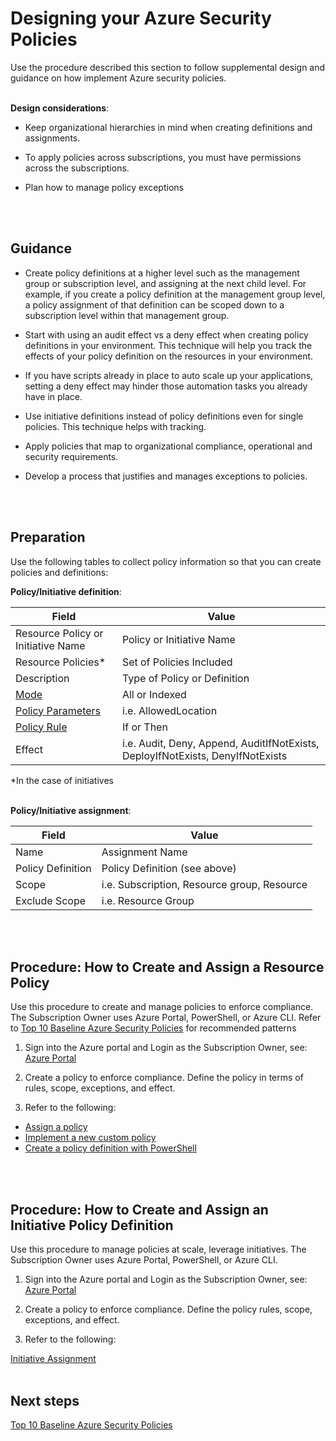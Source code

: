 # Designing your Azure Security Policies
Use the procedure described this section to follow supplemental design and guidance on how implement Azure security policies. 
<br />
<br />


**Design considerations**: 
- Keep organizational hierarchies in mind when creating definitions and assignments.  
 
- To apply policies across subscriptions, you must have permissions across the subscriptions. 
- Plan how to manage policy exceptions 
<br />
<br />


## Guidance 
- Create policy definitions at a higher level such as the management group or subscription level, and assigning at the next child level. For example, if you create a policy definition at the management group level, a policy assignment of that definition can be scoped down to a subscription level within that management group.  
 
- Start with using an audit effect vs a deny effect when creating policy definitions in your environment. This technique will help you track the effects of your policy definition on the resources in your environment.  
 
- If you have scripts already in place to auto scale up your applications, setting a deny effect may hinder those automation tasks you already have in place.   
 
- Use initiative definitions instead of policy definitions even for single policies. This technique helps with tracking.  
 
- Apply policies that map to organizational compliance, operational and security requirements. 
 
- Develop a process that justifies and manages exceptions to policies. 
<br />
<br />

## Preparation
Use the following tables to collect policy information so that you can create policies and definitions: 

**Policy/Initiative definition**: 

  | __Field__ | __Value__ |
  |-------------|------------|
  | Resource Policy or Initiative Name  | Policy or Initiative Name     | 
  | Resource Policies*     | Set of Policies Included | 
  | Description       | Type of Policy or Definition | 
  | [Mode](https://docs.microsoft.com/en-ca/azure/azure-policy/policy-definition#mode)         | All or Indexed | 
  | [Policy Parameters](https://docs.microsoft.com/en-ca/azure/azure-policy/policy-definition#parameters)         | i.e. AllowedLocation   | 
  | [Policy Rule](https://docs.microsoft.com/en-ca/azure/azure-policy/policy-definition#policy-rule)        | If or Then | 
  | Effect       | i.e. Audit, Deny, Append, AuditIfNotExists, DeployIfNotExists, DenyIfNotExists | 

*In the case of initiatives 
<br />
<br />

**Policy/Initiative assignment**: 

  | __Field__ | __Value__ |
  |-------------|------------|
  | Name  | Assignment Name    | 
  | Policy Definition     | Policy Definition (see above) | 
  | Scope     | i.e. Subscription, Resource group, Resource | 
  | Exclude Scope     | i.e. Resource Group | 
<br />
<br />

## Procedure: How to Create and Assign a Resource Policy 
Use this procedure to create and manage policies to enforce compliance. The Subscription Owner uses Azure Portal, PowerShell, or Azure CLI. Refer to [Top 10 Baseline Azure Security Policies](Top-10-Baseline-Azure-Security-Policies.md)  for recommended patterns 

1. Sign into the Azure portal and Login as the Subscription Owner, see:  [Azure Portal](http://azure.portal.com/)

 
2. Create a policy to enforce compliance. Define the policy in terms of rules, scope, exceptions, and effect. 


3. Refer to the following: 

- [Assign a policy](https://docs.microsoft.com/en-us/azure/azure-policy/create-manage-policy#assign-a-policy) 
- [Implement a new custom policy](https://docs.microsoft.com/en-us/azure/azure-policy/create-manage-policy#implement-a-new-custom-policy) 
- [Create a policy definition with PowerShell](https://docs.microsoft.com/en-us/azure/azure-policy/create-manage-policy#create-a-policy-definition-with-powershell) 
<br />
<br />

## Procedure: How to Create and Assign an Initiative Policy Definition  
Use this procedure to manage policies at scale, leverage initiatives. The Subscription Owner uses Azure Portal, PowerShell, or Azure CLI.  

1. Sign into the Azure portal and Login as the Subscription Owner, see:  [Azure Portal](http://azure.portal.com/)

2. Create a policy to enforce compliance. Define the policy rules, scope, exceptions, and effect. 

3. Refer to the following: 

  [Initiative Assignment](https://docs.microsoft.com/en-ca/azure/azure-policy/azure-policy-introduction#initiative-assignment) 
<br />
<br />

## Next steps 
[Top 10 Baseline Azure Security Policies](https://github.com/nmcgregor/Azure-Security/blob/master/2.3-Top-10-Baseline-Azure-Security-Policies.md)

